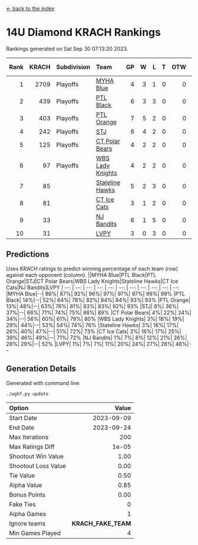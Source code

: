 [<- back to the index](readme.md)
# 14U Diamond KRACH Rankings
Rankings generated on Sat Sep 30 07:13:20 2023.

Rank|KRACH|Subdivision|Team|GP|W|L|T|OTW|OTL|SoS|Exp Wins|Win Diff
---:|---:|:---|:---|---:|---:|---:|---:|---:|---:|---:|---:|---:
1|2709|Playoffs|[MYHA Blue](https://gamesheetstats.com/seasons/3663/teams/140816/schedule)|4|3|1|0|0|0|1002|3.8|-0.0
2|439|Playoffs|[PTL Black](https://gamesheetstats.com/seasons/3663/teams/140815/schedule)|6|3|3|0|0|0|1201|3.8|-0.0
3|403|Playoffs|[PTL Orange](https://gamesheetstats.com/seasons/3663/teams/140821/schedule)|7|5|2|0|0|0|175|5.9|0.0
4|242|Playoffs|[STJ](https://gamesheetstats.com/seasons/3663/teams/140822/schedule)|6|4|2|0|0|0|156|4.9|0.0
5|125|Playoffs|[CT Polar Bears](https://gamesheetstats.com/seasons/3663/teams/140818/schedule)|4|2|2|0|0|0|194|2.8|-0.0
6|97|Playoffs|[WBS Lady Knights](https://gamesheetstats.com/seasons/3663/teams/140825/schedule)|4|2|2|0|0|0|115|2.9|0.0
7|85||[Stateline Hawks](https://gamesheetstats.com/seasons/3663/teams/140813/schedule)|5|2|3|0|0|0|172|2.9|0.0
8|81||[CT Ice Cats](https://gamesheetstats.com/seasons/3663/teams/140826/schedule)|3|1|2|0|0|0|211|1.9|0.0
9|33||[NJ Bandits](https://gamesheetstats.com/seasons/3663/teams/140828/schedule)|6|1|5|0|0|0|142|1.9|0.0
10|31||[LVPY](https://gamesheetstats.com/seasons/3663/teams/140820/schedule)|3|0|3|0|0|0|228|0.9|0.0

## Predictions
Uses KRACH ratings to predict winning percentage of each team (row) against each opponent (column).
||MYHA Blue|PTL Black|PTL Orange|STJ|CT Polar Bears|WBS Lady Knights|Stateline Hawks|CT Ice Cats|NJ Bandits|LVPY
| --: | --: | --: | --: | --: | --: | --: | --: | --: | --: | --: 
|MYHA Blue|--| 86%| 87%| 92%| 96%| 97%| 97%| 97%| 99%| 99%
|PTL Black| 14%|--| 52%| 64%| 78%| 82%| 84%| 84%| 93%| 93%
|PTL Orange| 13%| 48%|--| 63%| 76%| 81%| 83%| 83%| 92%| 93%
|STJ|  8%| 36%| 37%|--| 66%| 71%| 74%| 75%| 88%| 89%
|CT Polar Bears|  4%| 22%| 24%| 34%|--| 56%| 60%| 61%| 79%| 80%
|WBS Lady Knights|  3%| 18%| 19%| 29%| 44%|--| 53%| 54%| 74%| 76%
|Stateline Hawks|  3%| 16%| 17%| 26%| 40%| 47%|--| 51%| 72%| 73%
|CT Ice Cats|  3%| 16%| 17%| 25%| 39%| 46%| 49%|--| 71%| 72%
|NJ Bandits|  1%|  7%|  8%| 12%| 21%| 26%| 28%| 29%|--| 52%
|LVPY|  1%|  7%|  7%| 11%| 20%| 24%| 27%| 28%| 48%|--

## Generation Details

Generated with command line:
```
./aghf.py update
```

| Option | Value |
| :----- | ----: |
| Start Date | 2023-09-09 |
| End Date | 2023-09-24 |
| Max Iterations | 200 |
| Max Ratings Diff | 1e-05 |
| Shootout Win Value | 1.00 |
| Shootout Loss Value | 0.00 |
| Tie Value | 0.50 |
| Alpha Value | 0.85 |
| Bonus Points | 0.00 |
| Fake Ties | 0 |
| Alpha Games | 1 |
| Ignore teams | __KRACH_FAKE_TEAM__ |
| Min Games Played | 4 |

